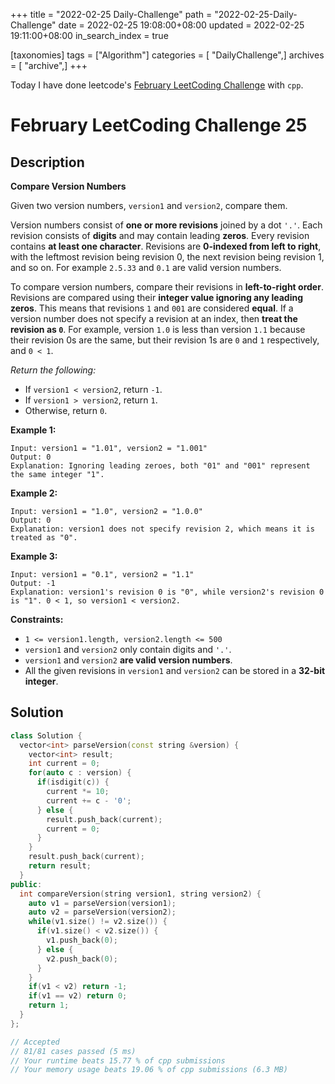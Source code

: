 +++
title = "2022-02-25 Daily-Challenge"
path = "2022-02-25-Daily-Challenge"
date = 2022-02-25 19:08:00+08:00
updated = 2022-02-25 19:11:00+08:00
in_search_index = true

[taxonomies]
tags = ["Algorithm"]
categories = [ "DailyChallenge",]
archives = [ "archive",]
+++

Today I have done leetcode's [February LeetCoding Challenge](https://leetcode.com/problems/compare-version-numbers/) with `cpp`.

<!-- more -->

# February LeetCoding Challenge 25

## Description

**Compare Version Numbers**

Given two version numbers, `version1` and `version2`, compare them.



Version numbers consist of **one or more revisions** joined by a dot `'.'`. Each revision consists of **digits** and may contain leading **zeros**. Every revision contains **at least one character**. Revisions are **0-indexed from left to right**, with the leftmost revision being revision 0, the next revision being revision 1, and so on. For example `2.5.33` and `0.1` are valid version numbers.

To compare version numbers, compare their revisions in **left-to-right order**. Revisions are compared using their **integer value ignoring any leading zeros**. This means that revisions `1` and `001` are considered **equal**. If a version number does not specify a revision at an index, then **treat the revision as `0`**. For example, version `1.0` is less than version `1.1` because their revision 0s are the same, but their revision 1s are `0` and `1` respectively, and `0 < 1`.

*Return the following:*

- If `version1 < version2`, return `-1`.
- If `version1 > version2`, return `1`.
- Otherwise, return `0`.

 

**Example 1:**

```
Input: version1 = "1.01", version2 = "1.001"
Output: 0
Explanation: Ignoring leading zeroes, both "01" and "001" represent the same integer "1".
```

**Example 2:**

```
Input: version1 = "1.0", version2 = "1.0.0"
Output: 0
Explanation: version1 does not specify revision 2, which means it is treated as "0".
```

**Example 3:**

```
Input: version1 = "0.1", version2 = "1.1"
Output: -1
Explanation: version1's revision 0 is "0", while version2's revision 0 is "1". 0 < 1, so version1 < version2.
```

 

**Constraints:**

- `1 <= version1.length, version2.length <= 500`
- `version1` and `version2` only contain digits and `'.'`.
- `version1` and `version2` **are valid version numbers**.
- All the given revisions in `version1` and `version2` can be stored in a **32-bit integer**.

## Solution

``` cpp
class Solution {
  vector<int> parseVersion(const string &version) {
    vector<int> result;
    int current = 0;
    for(auto c : version) {
      if(isdigit(c)) {
        current *= 10;
        current += c - '0';
      } else {
        result.push_back(current);
        current = 0;
      }
    }
    result.push_back(current);
    return result;
  }
public:
  int compareVersion(string version1, string version2) {
    auto v1 = parseVersion(version1);
    auto v2 = parseVersion(version2);
    while(v1.size() != v2.size()) {
      if(v1.size() < v2.size()) {
        v1.push_back(0);
      } else {
        v2.push_back(0);
      }
    }
    if(v1 < v2) return -1;
    if(v1 == v2) return 0;
    return 1;
  }
};

// Accepted
// 81/81 cases passed (5 ms)
// Your runtime beats 15.77 % of cpp submissions
// Your memory usage beats 19.06 % of cpp submissions (6.3 MB)
```
